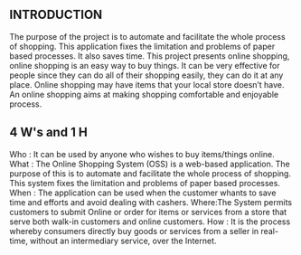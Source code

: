 ## INTRODUCTION

The purpose of the project is to automate and facilitate the whole process of shopping. This application fixes the limitation and problems of paper based processes. It also saves time.
This project presents online shopping, online shopping is an easy way to buy things. It can be very effective for people since they can do all of their shopping easily, they can do it at any place. Online  shopping may have items that your local  store doesn’t have. An online shopping aims at making shopping comfortable and enjoyable process.

## 4 W's and 1 H

Who  : It can be used by anyone who wishes to buy items/things online.
What : The Online Shopping System (OSS) is a web-based application. The purpose of this is to automate and facilitate the whole process of shopping. This system fixes the limitation and problems of paper based processes.
When : The application can be used when the customer whants to save time and efforts and avoid  dealing with cashers.
Where:The System permits  customers to submit Online or order for items or services from a store that serve both walk-in customers and online customers.
How  : It is the process whereby consumers directly buy goods or services from a seller in real-time, without an intermediary service, over the Internet.

